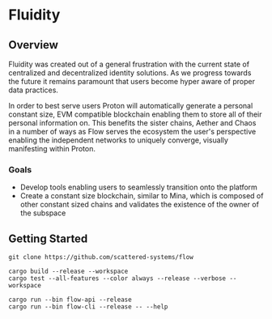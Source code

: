 # Fluidity

## Overview

Fluidity was created out of a general frustration with the current state of centralized and decentralized identity
solutions. As we progress towards the future it remains paramount that users become hyper aware of proper data
practices.

In order to best serve users Proton will automatically generate a personal constant size, EVM compatible blockchain
enabling them to store all of their personal information on. This benefits the sister chains, Aether and Chaos in a
number of ways as Flow serves the ecosystem the user's perspective enabling the independent networks to uniquely
converge, visually manifesting within Proton.

### Goals

* Develop tools enabling users to seamlessly transition onto the platform
* Create a constant size blockchain, similar to Mina, which is composed of other constant sized chains and validates the
  existence of the owner of the subspace

## Getting Started

    git clone https://github.com/scattered-systems/flow
    
    cargo build --release --workspace
    cargo test --all-features --color always --release --verbose --workspace

    cargo run --bin flow-api --release
    cargo run --bin flow-cli --release -- --help